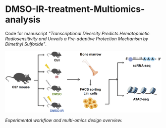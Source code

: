 # DMSO-IR-treatment-Multiomics-analysis
Code for manuscript *"Transcriptional Diversity Predicts Hematopoietic Radiosensitivity and Unveils a Pre-adaptive Protection Mechanism by Dimethyl Sulfoxide"*.
<p align="center">
  <img src="overview.png" alt="Experimental Overview" width="800">
</p>

*Experimental workflow and multi-omics design overview.*
